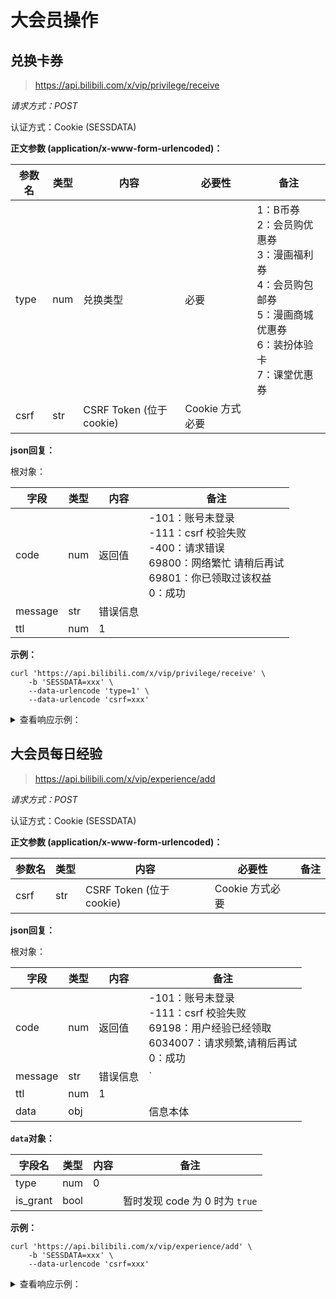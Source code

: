 # 大会员操作

## 兑换卡券

> https://api.bilibili.com/x/vip/privilege/receive

*请求方式：POST*

认证方式：Cookie (SESSDATA)

**正文参数 (application/x-www-form-urlencoded)：**

| 参数名  | 类型  | 内容                    | 必要性         | 备注                                                                                   |
|------|-----|-----------------------|-------------|--------------------------------------------------------------------------------------|
| type | num | 兑换类型                  | 必要          | 1：B币券<br />2：会员购优惠券<br />3：漫画福利券<br />4：会员购包邮券<br/>5：漫画商城优惠券<br/>6：装扮体验卡<br/>7：课堂优惠券 |
| csrf | str | CSRF Token (位于cookie) | Cookie 方式必要 |                                                                                      |

**json回复：**

根对象：

| 字段      | 类型  | 内容   | 备注                                                                                                |
|---------|-----|------|---------------------------------------------------------------------------------------------------|
| code    | num | 返回值  | -101：账号未登录<br />-111：csrf 校验失败<br />-400：请求错误<br />69800：网络繁忙 请稍后再试<br />69801：你已领取过该权益<br />0：成功 |
| message | str | 错误信息 |                                                                                                   |
| ttl     | num | 1    |                                                                                                   |

**示例：**

```shell
curl 'https://api.bilibili.com/x/vip/privilege/receive' \
	-b 'SESSDATA=xxx' \
	--data-urlencode 'type=1' \
	--data-urlencode 'csrf=xxx'
```

<details>
<summary>查看响应示例：</summary>

```json
{
  "code": 0,
  "message": "0",
  "ttl": 1
}
```

</details>

## 大会员每日经验

> https://api.bilibili.com/x/vip/experience/add

*请求方式：POST*

认证方式：Cookie (SESSDATA)

**正文参数 (application/x-www-form-urlencoded)：**

| 参数名  | 类型  | 内容                    | 必要性         | 备注                                                                                   |
|------|-----|-----------------------|-------------|--------------------------------------------------------------------------------------|
| csrf | str | CSRF Token (位于cookie) | Cookie 方式必要 |                                                                                      |

**json回复：**

根对象：

| 字段      | 类型  | 内容   | 备注                                                                                                |
|---------|-----|------|---------------------------------------------------------------------------------------------------|
| code    | num | 返回值  | -101：账号未登录<br />-111：csrf 校验失败<br />69198：用户经验已经领取<br />6034007：请求频繁,请稍后再试<br />0：成功     |
| message | str | 错误信息 |             `                                                                                      |
| ttl     | num | 1    |                                                                                                   |
| data    | obj |      |   信息本体                                                                                             |

**`data`对象：**

| 字段名             | 类型                            | 内容                 | 备注                                           |
| ------------------ | ------------------------------- | -------------------- | ---------------------------------------------- |
| type               | num                             |       0              |                                                |
| is_grant           | bool                            |                      |   暂时发现 code 为 0 时为 `true`                  |

**示例：**

```shell
curl 'https://api.bilibili.com/x/vip/experience/add' \
	-b 'SESSDATA=xxx' \
	--data-urlencode 'csrf=xxx'
```

<details>
<summary>查看响应示例：</summary>

```json
{
  "code": 69198,
  "message": "用户经验已经领取",
  "ttl": 1,
  "data": {
    "type": 0,
    "is_grant": false
  }
}
```

</details>
